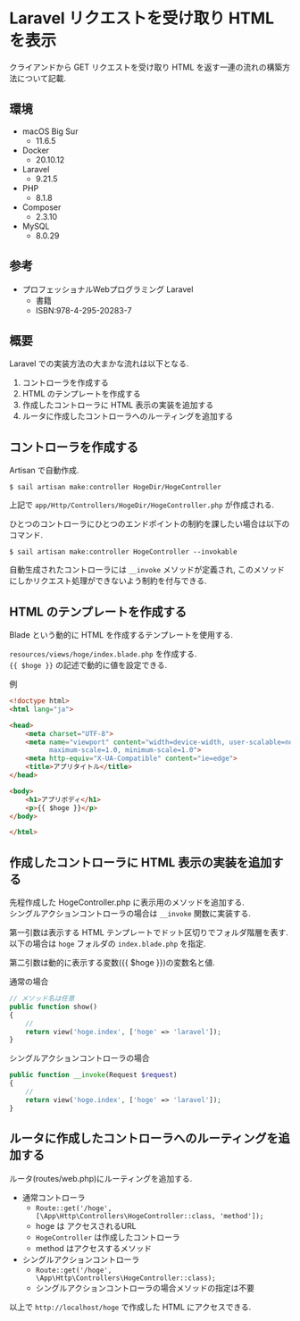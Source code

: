 # Laravel リクエストを受け取り HTML を表示

クライアンドから GET リクエストを受け取り HTML を返す一連の流れの構築方法について記載. <br>

## 環境

* macOS Big Sur
    * 11.6.5
* Docker
    * 20.10.12
* Laravel
    * 9.21.5
* PHP
    * 8.1.8
* Composer
    * 2.3.10
* MySQL
    * 8.0.29

## 参考

* プロフェッショナルWebプログラミング Laravel
    * 書籍
    * ISBN:978-4-295-20283-7

## 概要

Laravel での実装方法の大まかな流れは以下となる. <br>

1. コントローラを作成する
1. HTML のテンプレートを作成する
1. 作成したコントローラに HTML 表示の実装を追加する
1. ルータに作成したコントローラへのルーティングを追加する


## コントローラを作成する

Artisan で自動作成. <br>

```
$ sail artisan make:controller HogeDir/HogeController
```

上記で `app/Http/Controllers/HogeDir/HogeController.php` が作成される. <br>


ひとつのコントローラにひとつのエンドポイントの制約を課したい場合は以下のコマンド. <br>

```
$ sail artisan make:controller HogeController --invokable
```

自動生成されたコントローラには `__invoke` メソッドが定義され, このメソッドにしかリクエスト処理ができないよう制約を付与できる. <br>


## HTML のテンプレートを作成する

Blade という動的に HTML を作成するテンプレートを使用する. <br>

`resources/views/hoge/index.blade.php` を作成する. <br>
`{{ $hoge }}` の記述で動的に値を設定できる. <br>

例
```html
<!doctype html>
<html lang="ja">

<head>
    <meta charset="UTF-8">
    <meta name="viewport" content="width=device-width, user-scalable=no, initial-scale=1.0,
          maximum-scale=1.0, minimum-scale=1.0">
    <meta http-equiv="X-UA-Compatible" content="ie=edge">
    <title>アプリタイトル</title>
</head>

<body>
    <h1>アプリボディ</h1>
    <p>{{ $hoge }}</p>
</body>

</html>
```

## 作成したコントローラに HTML 表示の実装を追加する

先程作成した HogeController.php に表示用のメソッドを追加する. <br>
シングルアクションコントローラの場合は `__invoke` 関数に実装する. <br>

第一引数は表示する HTML テンプレートでドット区切りでフォルダ階層を表す. <br>
以下の場合は `hoge` フォルダの `index.blade.php` を指定. <br>

第二引数は動的に表示する変数({{ $hoge }})の変数名と値. <br>

通常の場合
```php
// メソッド名は任意
public function show()
{
    //
    return view('hoge.index', ['hoge' => 'laravel']);
}
```

シングルアクションコントローラの場合
```php
public function __invoke(Request $request)
{
    //
    return view('hoge.index', ['hoge' => 'laravel']);
}
```

## ルータに作成したコントローラへのルーティングを追加する

ルータ(routes/web.php)にルーティングを追加する. <br>

* 通常コントローラ
    * `Route::get('/hoge', [\App\Http\Controllers\HogeController::class, 'method']);`
    * hoge は アクセスされるURL
    * `HogeController` は作成したコントローラ
    * method はアクセスするメソッド
* シングルアクションコントローラ
    * `Route::get('/hoge', \App\Http\Controllers\HogeController::class);`
    * シングルアクションコントローラの場合メソッドの指定は不要



以上で `http://localhost/hoge` で作成した HTML にアクセスできる. <br>
